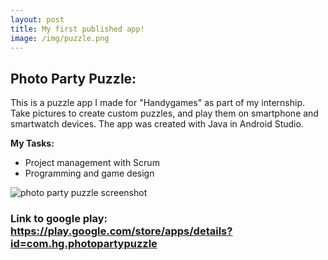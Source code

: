 ```yaml
---
layout: post
title: My first published app!
image: /img/puzzle.png
---
```


## Photo Party Puzzle:   
This is a puzzle app I made for "Handygames" as part of my internship. Take pictures to create custom puzzles, and play them on smartphone and smartwatch devices. The app was created with Java in Android Studio.

**My Tasks:**
* Project management with Scrum
* Programming and game design

![photo party puzzle screenshot](http://i.imgur.com/rFvNZ3L.png)

### Link to google play: <https://play.google.com/store/apps/details?id=com.hg.photopartypuzzle>
